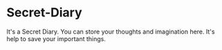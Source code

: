 # Secret-Diary
It's a Secret Diary. You can store your thoughts and imagination here. It's help to save your important things.
